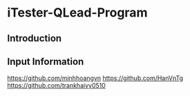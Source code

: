 # iTester-QLead-Program
## Introduction
## Input Information
https://github.com/minhhoangvn
https://github.com/HanVnTg
https://github.com/trankhaivy0510